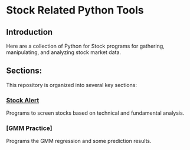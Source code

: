 # Stock Related Python Tools

## Introduction
Here are a collection of Python for Stock programs for gathering, manipulating, and analyzing stock market data.


## Sections:
This repository is organized into several key sections:

### [Stock Alert](/find_stocks)
Programs to screen stocks based on technical and fundamental analysis.

### [GMM Practice]
Programs the GMM regression and some prediction results.
